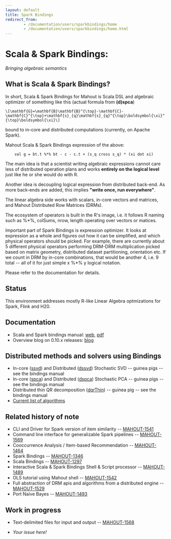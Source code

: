 ```yaml
---
layout: default
title: Spark Bindings
redirect_from:
        - /documentation/users/sparkbindings/home
        - /documentation/users/sparkbindings/home.html
---
```


# Scala & Spark Bindings:
*Bringing algebraic semantics*

## What is Scala & Spark Bindings?

In short, Scala & Spark Bindings for Mahout is Scala DSL and algebraic optimizer of something like this (actual formula from **(d)spca**)


`\[\mathbf{G}=\mathbf{B}\mathbf{B}^{\top}-\mathbf{C}-\mathbf{C}^{\top}+\mathbf{s}_{q}\mathbf{s}_{q}^{\top}\boldsymbol{\xi}^{\top}\boldsymbol{\xi}\]`

bound to in-core and distributed computations (currently, on Apache Spark).


Mahout Scala & Spark Bindings expression of the above:

        val g = bt.t %*% bt - c - c.t + (s_q cross s_q) * (xi dot xi)

The main idea is that a scientist writing algebraic expressions cannot care less of distributed
operation plans and works **entirely on the logical level** just like he or she would do with R.

Another idea is decoupling logical expression from distributed back-end. As more back-ends are added,
this implies **"write once, run everywhere"**.

The linear algebra side works with scalars, in-core vectors and matrices, and Mahout Distributed
Row Matrices (DRMs).

The ecosystem of operators is built in the R's image, i.e. it follows R naming such as %*%,
colSums, nrow, length operating over vectors or matices.

Important part of Spark Bindings is expression optimizer. It looks at expression as a whole
and figures out how it can be simplified, and which physical operators should be picked. For example,
there are currently about 5 different physical operators performing DRM-DRM multiplication
picked based on matrix geometry, distributed dataset partitioning, orientation etc.
If we count in DRM by in-core combinations, that would be another 4, i.e. 9 total -- all of it for just
simple x %*% y logical notation.



Please refer to the documentation for details.

## Status

This environment addresses mostly R-like Linear Algebra optmizations for
Spark, Flink and H20.


## Documentation

* Scala and Spark bindings manual: [web](http://apache.github.io/mahout/doc/ScalaSparkBindings.html), [pdf](ScalaSparkBindings.pdf)
* Overview blog on 0.10.x releases: [blog](http://www.weatheringthroughtechdays.com/2015/04/mahout-010x-first-mahout-release-as.html)

## Distributed methods and solvers using Bindings

* In-core ([ssvd]) and Distributed ([dssvd]) Stochastic SVD -- guinea pigs -- see the bindings manual
* In-core ([spca]) and Distributed ([dspca]) Stochastic PCA -- guinea pigs -- see the bindings manual
* Distributed thin QR decomposition ([dqrThin]) -- guinea pig -- see the bindings manual
* [Current list of algorithms](https://mahout.apache.org/users/basics/algorithms.html)

[ssvd]: https://github.com/apache/mahout/blob/trunk/math-scala/src/main/scala/org/apache/mahout/math/scalabindings/SSVD.scala
[spca]: https://github.com/apache/mahout/blob/trunk/math-scala/src/main/scala/org/apache/mahout/math/scalabindings/SSVD.scala
[dssvd]: https://github.com/apache/mahout/blob/trunk/spark/src/main/scala/org/apache/mahout/sparkbindings/decompositions/DSSVD.scala
[dspca]: https://github.com/apache/mahout/blob/trunk/spark/src/main/scala/org/apache/mahout/sparkbindings/decompositions/DSPCA.scala
[dqrThin]: https://github.com/apache/mahout/blob/trunk/spark/src/main/scala/org/apache/mahout/sparkbindings/decompositions/DQR.scala


## Related history of note

* CLI and Driver for Spark version of item similarity -- [MAHOUT-1541](https://issues.apache.org/jira/browse/MAHOUT-1541)
* Command line interface for generalizable Spark pipelines -- [MAHOUT-1569](https://issues.apache.org/jira/browse/MAHOUT-1569)
* Cooccurrence Analysis / Item-based Recommendation -- [MAHOUT-1464](https://issues.apache.org/jira/browse/MAHOUT-1464)
* Spark Bindings -- [MAHOUT-1346](https://issues.apache.org/jira/browse/MAHOUT-1346)
* Scala Bindings -- [MAHOUT-1297](https://issues.apache.org/jira/browse/MAHOUT-1297)
* Interactive Scala & Spark Bindings Shell & Script processor -- [MAHOUT-1489](https://issues.apache.org/jira/browse/MAHOUT-1489)
* OLS tutorial using Mahout shell -- [MAHOUT-1542](https://issues.apache.org/jira/browse/MAHOUT-1542)
* Full abstraction of DRM apis and algorithms from a distributed engine -- [MAHOUT-1529](https://issues.apache.org/jira/browse/MAHOUT-1529)
* Port Naive Bayes -- [MAHOUT-1493](https://issues.apache.org/jira/browse/MAHOUT-1493)

## Work in progress
* Text-delimited files for input and output -- [MAHOUT-1568](https://issues.apache.org/jira/browse/MAHOUT-1568)
<!-- * Weighted (Implicit Feedback) ALS -- [MAHOUT-1365](https://issues.apache.org/jira/browse/MAHOUT-1365) -->
<!--* Data frame R-like bindings -- [MAHOUT-1490](https://issues.apache.org/jira/browse/MAHOUT-1490) -->

* *Your issue here!*

<!-- ## Stuff wanted:
* Data frame R-like bindings (similarly to linalg bindings)
* Stat R-like bindings (perhaps we can just adapt to commons.math stat)
* **BYODMs:** Bring Your Own Distributed Method on SparkBindings!
* In-core jBlas matrix adapter
* In-core GPU matrix adapters -->




